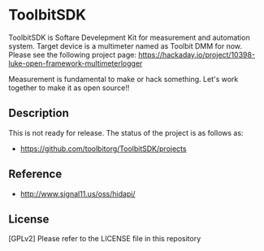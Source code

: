 ToolbitSDK
====

ToolbitSDK is Softare Develepment Kit for measurement and automation system. Target device is a multimeter named as Toolbit DMM for now. Please see the following project page: https://hackaday.io/project/10398-luke-open-framework-multimeterlogger

Measurement is fundamental to make or hack something. Let's work together to make it as open source!!

## Description

This is not ready for release. The status of the project is as follows as:
- https://github.com/toolbitorg/ToolbitSDK/projects

## Reference

- http://www.signal11.us/oss/hidapi/

## License

[GPLv2] Please refer to the LICENSE file in this repository
